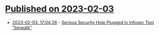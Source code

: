 # [Published on 2023-02-03](index.md)

* [2023-02-03, 17:04:26](https://lobste.rs/s/nwnczc/serious_security_hole_plugged_infosec) - [Serious Security Hole Plugged in Infosec Tool \"binwalk\"](https://portswigger.net/daily-swig/serious-security-hole-plugged-in-infosec-tool-binwalk)
